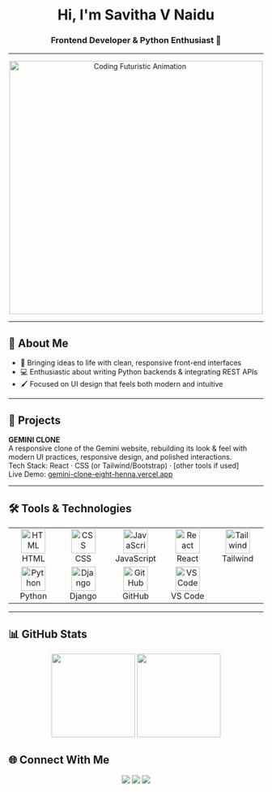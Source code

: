 <h1 align="center">Hi, I'm Savitha V Naidu</h1>
<h3 align="center">Frontend Developer & Python Enthusiast 🚀</h3>

---



<p align="center">
  <img src="https://media.giphy.com/media/L1R1tvI9svkIWwpVYr/giphy.gif" width="500" alt="Coding Futuristic Animation"/>
</p>


---

## 🌟 About Me  

- 🌱  Bringing ideas to life with clean, responsive front-end interfaces  
- 💻 Enthusiastic about writing Python backends & integrating REST APIs 
- 🖌️ Focused on UI design that feels both modern and intuitive 



---

## 📂 Projects

**GEMINI CLONE**  
A responsive clone of the Gemini website, rebuilding its look & feel with modern UI practices, responsive design, and polished interactions.  
Tech Stack: React · CSS (or Tailwind/Bootstrap) · [other tools if used]  
Live Demo: [gemini-clone-eight-henna.vercel.app](https://gemini-clone-eight-henna.vercel.app/)  

---





## 🛠️ Tools & Technologies  

<table align="center">
  <tr>
    <td align="center" width="100">
      <img src="https://skillicons.dev/icons?i=html" width="48" height="48" alt="HTML" />
      <br>HTML
    </td>
    <td align="center" width="100">
      <img src="https://skillicons.dev/icons?i=css" width="48" height="48" alt="CSS" />
      <br>CSS
    </td>
    <td align="center" width="100">
      <img src="https://skillicons.dev/icons?i=js" width="48" height="48" alt="JavaScript" />
      <br>JavaScript
    </td>
    <td align="center" width="100">
      <img src="https://skillicons.dev/icons?i=react" width="48" height="48" alt="React" />
      <br>React
    </td>
    <td align="center" width="100">
      <img src="https://skillicons.dev/icons?i=tailwind" width="48" height="48" alt="Tailwind" />
      <br>Tailwind
    </td>
  </tr>
  <tr>
    <td align="center" width="100">
      <img src="https://skillicons.dev/icons?i=python" width="48" height="48" alt="Python" />
      <br>Python
    </td>
    <td align="center" width="100">
      <img src="https://skillicons.dev/icons?i=django" width="48" height="48" alt="Django" />
      <br>Django
    </td>
    <td align="center" width="100">
      <img src="https://skillicons.dev/icons?i=github" width="48" height="48" alt="GitHub" />
      <br>GitHub
    </td>
    <td align="center" width="100">
      <img src="https://skillicons.dev/icons?i=vscode" width="48" height="48" alt="VS Code" />
      <br>VS Code
    </td>
  </tr>
</table>

---

## 📊 GitHub Stats  

<p align="center">
  <img src="https://github-readme-stats.vercel.app/api?username=Savitha-codes&show_icons=true&theme=radical" height="165" />
  <img src="https://github-readme-streak-stats.herokuapp.com/?user=Savitha-codes&theme=radical" height="165" />
</p>



## 🌐 Connect With Me  

<p align="center">
  <a href="https://linkedin.com/in/savitha-v-naidu"><img src="https://img.shields.io/badge/-Savitha%20Naidu-blue?style=flat-square&logo=Linkedin&logoColor=white"/></a>
  <a href="mailto:naidusavithav@gmail.com"><img src="https://img.shields.io/badge/-Email%20Me-D14836?style=flat-square&logo=gmail&logoColor=white"/></a>
  <a href="https://github.com/Savitha-codes"><img src="https://img.shields.io/badge/-GitHub-black?style=flat-square&logo=github"/></a>
</p>
